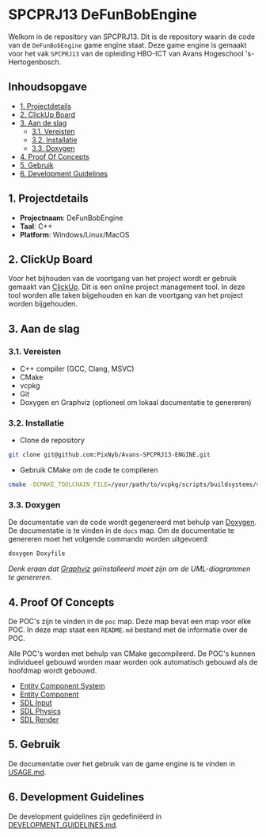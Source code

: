 # SPCPRJ13 DeFunBobEngine <!-- omit in toc -->

Welkom in de repository van SPCPRJ13. Dit is de repository waarin de code van de `DeFunBobEngine` game engine staat. Deze game engine is gemaakt voor het vak `SPCPRJ13` van de opleiding HBO-ICT van Avans Hogeschool 's-Hertogenbosch.

## Inhoudsopgave <!-- omit in toc -->

- [1. Projectdetails](#1-projectdetails)
- [2. ClickUp Board](#2-clickup-board)
- [3. Aan de slag](#3-aan-de-slag)
  - [3.1. Vereisten](#31-vereisten)
  - [3.2. Installatie](#32-installatie)
  - [3.3. Doxygen](#33-doxygen)
- [4. Proof Of Concepts](#4-proof-of-concepts)
- [5. Gebruik](#5-gebruik)
- [6. Development Guidelines](#6-development-guidelines)

## 1. Projectdetails

- **Projectnaam**: DeFunBobEngine
- **Taal**: C++
- **Platform**: Windows/Linux/MacOS

## 2. ClickUp Board

Voor het bijhouden van de voortgang van het project wordt er gebruik gemaakt van [ClickUp](https://app.clickup.com/9012037397/v/l/4-90120089132-1). Dit is een online project management tool. In deze tool worden alle taken bijgehouden en kan de voortgang van het project worden bijgehouden.

## 3. Aan de slag

### 3.1. Vereisten

- C++ compiler (GCC, Clang, MSVC)
- CMake
- vcpkg
- Git
- Doxygen en Graphviz (optioneel om lokaal documentatie te genereren)

### 3.2. Installatie

- Clone de repository

```bash
git clone git@github.com:PixNyb/Avans-SPCPRJ13-ENGINE.git
```

- Gebruik CMake om de code te compileren

```bash
cmake -DCMAKE_TOOLCHAIN_FILE=/your/path/to/vcpkg/scripts/buildsystems/vcpkg.cmake -S . -B build && cmake --build build
```

### 3.3. Doxygen

De documentatie van de code wordt gegenereerd met behulp van [Doxygen](https://www.doxygen.nl/index.html). De documentatie is te vinden in de `docs` map. Om de documentatie te genereren moet het volgende commando worden uitgevoerd:

```sh
doxygen Doxyfile
```

_Denk eraan dat [Graphviz](https://graphviz.org/) geïnstalleerd moet zijn om de UML-diagrammen te genereren._

## 4. Proof Of Concepts

De POC's zijn te vinden in de `poc` map. Deze map bevat een map voor elke POC. In deze map staat een `README.md` bestand met de informatie over de POC.

Alle POC's worden met behulp van CMake gecompileerd. De POC's kunnen individueel gebouwd worden maar worden ook automatisch gebouwd als de hoofdmap wordt gebouwd.

- [Entity Component System](poc/ecs/README.md)
- [Entity Component](poc/ec/README.md)
- [SDL Input](poc/sdl-input/README.md)
- [SDL Physics](poc/sdl-input-physics/README.md)
- [SDL Render](poc/sdl-render/README.md)

## 5. Gebruik

De documentatie over het gebruik van de game engine is te vinden in [USAGE.md](USAGE.md).

## 6. Development Guidelines

De development guidelines zijn gedefiniëerd in [DEVELOPMENT_GUIDELINES.md](DEVELOPMENT_GUIDELINES.md).
